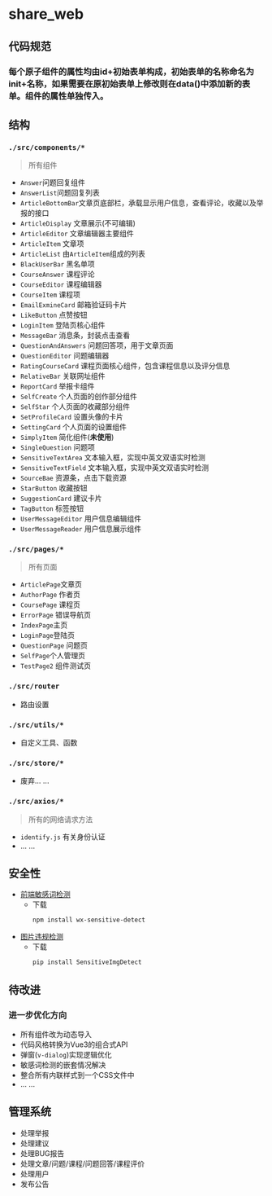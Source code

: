 # share_web
## 代码规范
### 每个原子组件的属性均由id+初始表单构成，初始表单的名称命名为init+名称，如果需要在原初始表单上修改则在data()中添加新的表单。组件的属性单独传入。
## 结构
### `./src/components/*`
> 所有组件  
- `Answer`问题回复组件
- `AnswerList`问题回复列表
- `ArticleBottomBar`文章页底部栏，承载显示用户信息，查看评论，收藏以及举报的接口
- `ArticleDisplay` 文章展示(不可编辑)
- `ArticleEditor` 文章编辑器主要组件
- `ArticleItem` 文章项  
- `ArticleList` 由`ArticleItem`组成的列表
- `BlackUserBar` 黑名单项
- `CourseAnswer` 课程评论
- `CourseEditor` 课程编辑器  
- `CourseItem` 课程项  
- `EmailExmineCard` 邮箱验证码卡片
- `LikeButton` 点赞按钮  
- `LoginItem` 登陆页核心组件  
- `MessageBar` 消息条，封装点击查看 
- `QuestionAndAnswers` 问题回答项，用于文章页面  
- `QuestionEditor` 问题编辑器  
- `RatingCourseCard` 课程页面核心组件，包含课程信息以及评分信息
- `RelativeBar` 关联网址组件
- `ReportCard` 举报卡组件  
- `SelfCreate` 个人页面的创作部分组件  
- `SelfStar` 个人页面的收藏部分组件
- `SetProfileCard` 设置头像的卡片
- `SettingCard` 个人页面的设置组件  
- `SimplyItem` 简化组件(**未使用**)
- `SingleQuestion` 问题项
- `SensitiveTextArea` 文本输入框，实现中英文双语实时检测
- `SensitiveTextField` 文本输入框，实现中英文双语实时检测
- `SourceBae` 资源条，点击下载资源  
- `StarButton` 收藏按钮
- `SuggestionCard` 建议卡片
- `TagButton` 标签按钮
- `UserMessageEditor` 用户信息编辑组件
- `UserMessageReader` 用户信息展示组件
### `./src/pages/*`
> 所有页面
- `ArticlePage`文章页
- `AuthorPage` 作者页
- `CoursePage` 课程页  
- `ErrorPage` 错误导航页
- `IndexPage`主页
- `LoginPage`登陆页
- `QuestionPage` 问题页
- `SelfPage`个人管理页
- `TestPage2` 组件测试页  
### `./src/router`
- 路由设置
### `./src/utils/*`
- 自定义工具、函数  
### `./src/store/*` 
- 废弃... ...
### `./src/axios/*`
> 所有的网络请求方法
- `identify.js` 有关身份认证
- ... ...

## 安全性  
- [前端敏感词检测](https://github.com/W1412X/JS-Sentsitive-Detect)  
  - 下载 
    ```bash  
    npm install wx-sensitive-detect
    ```  
- [图片违规检测](https://github.com/W1412X/SensitiveImgDetect)  
  - 下载  
    ```bash
    pip install SensitiveImgDetect
    ```

## 待改进
### 进一步优化方向    
- 所有组件改为动态导入  
- 代码风格转换为Vue3的组合式API
- 弹窗(`v-dialog`)实现逻辑优化  
- 敏感词检测的嵌套情况解决
- 整合所有内联样式到一个CSS文件中  
- ... ...  

## 管理系统  
- 处理举报  
- 处理建议  
- 处理BUG报告  
- 处理文章/问题/课程/问题回答/课程评价  
- 处理用户  
- 发布公告  
